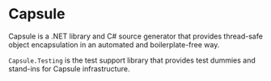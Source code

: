 
# Capsule

Capsule is a .NET library and C# source generator that provides thread-safe object encapsulation in an automated and boilerplate-free way.

`Capsule.Testing` is the test support library that provides test dummies and stand-ins for Capsule infrastructure.
